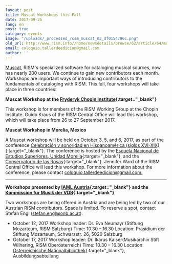 ```yaml
---
layout: post
title: Muscat Workshops this Fall
date: 2017-09-25
lang: en
post: true
category: events
image: "/uploads/_processed_/csm_muscat_03_df0154796c.png"
old_url: http://www.rism.info//home/newsdetails/browse/62/article/64/muscat-workshops-this-fall.html
email: coloquio.tallerdeedicion@gmail.com
author: ''
---
```



[Muscat](/community/muscat.html), RISM's specialized software for cataloging musical sources, now has nearly 200 users. We continue to gain new contributors each month. Workshops are important ways of introducing contributors to the fundamentals of cataloging with RISM. This fall, four workshops will take place in three countries:

**Muscat Workshop at the [Fryderyk Chopin Institute](http://en.chopin.nifc.pl/institute/){:target="_blank"}**

This workshop is for members of the RISM Working Group at the Chopin Institute. Guido Kraus of the RISM Central Office will lead this workshop, which will take place from 26 to 27 September 2017.



**Muscat Workshop in Morelia, Mexico**

A Muscat workshop will be held on October 3, 5, and 6, 2017, as part of the conference [Celebración y sonoridad en Hispanoamérica (siglos XVI-XIX)](http://www.enesmorelia.unam.mx/index.php/convocatorias/convocatoria-celebracion-y-sonoridad-en-hispanoamerica-siglos-xvi-xix/){:target="_blank"}. The conference is hosted by the [Escuela Nacional de Estudios Superiores, Unidad Morelia](http://www.enesmorelia.unam.mx/){:target="_blank"}, and the [Conservatorio de las Rosas](https://www.conservatoriodelasrosas.edu.mx/Home/){:target="_blank"}. Jennifer Ward of the RISM Central Office will lead this workshop. For more information about the conference, please contact [coloquio.tallerdeedicion@gmail.com.](mailto:coloquio.tallerdeedicion@gmail.com)

****

**Workshops presented by [IAML Austria](https://www.iaml.at/){:target="_blank"}** **and the [Kommission für Musik der VÖB](http://www.univie.ac.at/voeb/kommissionen/musik/){:target="_blank"}**

Two workshops are being offered in Austria and are being led by two of our Austrian RISM contributors. Space is limited. To reserve a spot, contact Stefan Engl ([stefan.engl@onb.ac.at](mailto:stefan.engl@onb.ac.at)).

- October 12, 2017
Workshop leader: Dr. Eva Neumayr (Stiftung Mozarteum, RISM Salzburg)
Time: 10.30 – 16.30
Location: Präsidium der Stiftung Mozarteum, Schwarzstr. 26, 5020 Salzburg
- October 17, 2017
Workshop leader: Dr. Ikarus Kaiser(Musikarchiv Stift Wilhering, RISM Oberösterreich)
Time: 10.30 – 16.30
Location: [Österreichische Nationalbibliothek](https://www.onb.ac.at/de/bibliothek/ausbildung/universitaetslehrgang/neuer-standort/){:target="_blank"}, Ausbildungsabteilung



<script type="text/javascript">var switchTo5x=true;</script><script type="text/javascript" src="http://w.sharethis.com/button/buttons.js"></script><script type="text/javascript">stLight.options({publisher: "9b601438-1ce1-49d8-bfd7-9cff5df54c17", doNotHash: false, doNotCopy: false, hashAddressBar: false});</script>
